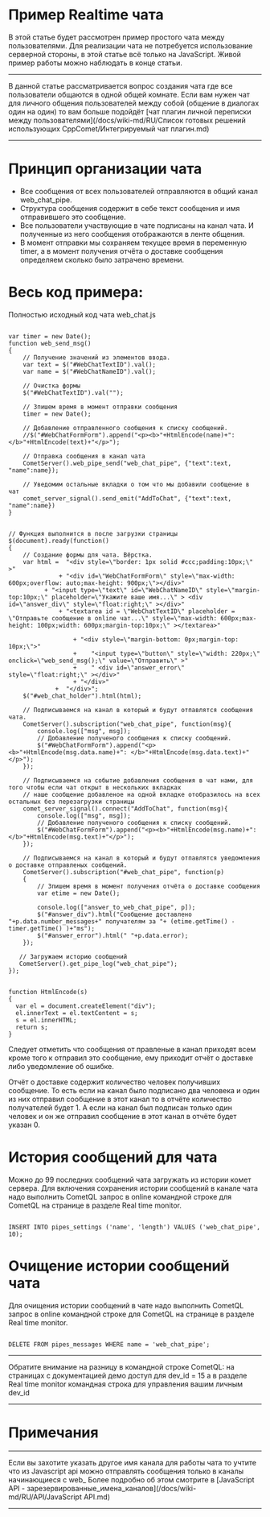 
# Пример Realtime чата

В этой статье будет рассмотрен пример простого чата между пользователями. Для реализации чата не потребуется использование серверной стороны, в этой статье всё только на JavaScript. Живой пример работы можно наблюдать в конце статьи.


___
В данной статье рассматривается вопрос создания чата где все пользователи общаются в одной общей комнате. Если вам нужен чат для личного общения пользователей между собой (общение в диалогах один на один) то вам больше подойдёт [чат плагин личной переписки между пользователями](/docs/wiki-md/RU/Список готовых решений использующих CppComet/Интегрируемый чат плагин.md)
___

# Принцип организации чата

  * Все сообщения от всех пользователей отправляются в общий канал web_chat_pipe.
  * Структура сообщения содержит в себе текст сообщения и имя отправившего это сообщение.
  * Все пользователи участвующие в чате подписаны на канал чата. И полученные из него сообщения отображаются в ленте общения.
  * В момент отправки мы сохраняем текущее время в переменную timer, а в момент получения отчёта о доставке сообщения определяем сколько было затрачено времени.

# Весь код примера:
Полностью исходный код чата web_chat.js

```

var timer = new Date();
function web_send_msg()
{
    // Получение значений из элементов ввода.
    var text = $("#WebChatTextID").val();
    var name = $("#WebChatNameID").val();
    
    // Очистка формы
    $("#WebChatTextID").val("");  
    
    // Зпишем время в момент отправки сообщения
    timer = new Date();
    
    // Добавление отправленного сообщения к списку сообщений.
    //$("#WebChatFormForm").append("<p><b>"+HtmlEncode(name)+": </b>"+HtmlEncode(text)+"</p>");
    
    // Отправка сообщения в канал чата
    CometServer().web_pipe_send("web_chat_pipe", {"text":text, "name":name});
    
    // Уведомим остальные вкладки о том что мы добавили сообщение в чат
    comet_server_signal().send_emit("AddToChat", {"text":text, "name":name})
}

   
// Функция выполнится в после загрузки страницы
$(document).ready(function()
{
    // Создание формы для чата. Вёрстка.
    var html =  "<div style=\"border: 1px solid #ccc;padding:10px;\" >"
	          + "<div id=\"WebChatFormForm\" style=\"max-width: 600px;overflow: auto;max-height: 900px;\"></div>"
		  + "<input type=\"text\" id=\"WebChatNameID\" style=\"margin-top:10px;\" placeholder=\"Укажите ваше имя...\" > <div id=\"answer_div\" style=\"float:right;\" ></div>"
	          + "<textarea id = \"WebChatTextID\" placeholder = \"Отправьте сообщение в online чат...\" style=\"max-width: 600px;max-height: 100px;width: 600px;margin-top:10px;\" ></textarea>"

                  + "<div style=\"margin-bottom: 0px;margin-top: 10px;\">"
                  +    "<input type=\"button\" style=\"width: 220px;\" onclick=\"web_send_msg();\" value=\"Отправить\" >"
                  +    " <div id=\"answer_error\"  style=\"float:right;\" ></div>"
                  + "</div>"
             +  "</div>";
    $("#web_chat_holder").html(html);

    // Подписываемся на канал в который и будут отпавлятся сообщения чата. 
    CometServer().subscription("web_chat_pipe", function(msg){
        console.log(["msg", msg]);
        // Добавление полученого сообщения к списку сообщений.
        $("#WebChatFormForm").append("<p><b>"+HtmlEncode(msg.data.name)+": </b>"+HtmlEncode(msg.data.text)+"</p>");
    });

    // Подписываемся на событие добавления сообщения в чат нами, для того чтобы если чат открыт в нескольких вкладках
    // наше сообщение добавленое на одной вкладке отобразилось на всех остальных без перезагрузки страницы
    comet_server_signal().connect("AddToChat", function(msg){
        console.log(["msg", msg]);
        // Добавление полученого сообщения к списку сообщений.
        $("#WebChatFormForm").append("<p><b>"+HtmlEncode(msg.name)+": </b>"+HtmlEncode(msg.text)+"</p>");
    });
    
    // Подписываемся на канал в который и будут отпавлятся уведомления о доставке отправленых сообщений.
    CometServer().subscription("#web_chat_pipe", function(p)
    {
        // Зпишем время в момент получения отчёта о доставке сообщения
        var etime = new Date();
        
        console.log(["answer_to_web_chat_pipe", p]);
        $("#answer_div").html("Сообщение доставлено "+p.data.number_messages+" получателям за "+ (etime.getTime() - timer.getTime() )+"ms");
        $("#answer_error").html(" "+p.data.error);
    });

   // Загружаем историю сообщений
   CometServer().get_pipe_log("web_chat_pipe");
});


function HtmlEncode(s)
{
  var el = document.createElement("div");
  el.innerText = el.textContent = s;
  s = el.innerHTML;
  return s;
}

```

Следует отметить что сообщения от правленые в канал приходят всем кроме того к отправил это сообщение, ему приходит отчёт о доставке либо уведомление об ошибке.

Отчёт о доставке содержит количество человек получивших сообщение. То есть если на канал было подписано два человека и один из них отправил сообщение в этот канал то в отчёте количество получателей будет 1. А если на канал был подписан только один человек и он же отправил сообщение в этот канал в отчёте будет указан 0.

<html>

</html>

# История сообщений для чата

Можно до 99 последних сообщений чата загружать из истории комет сервера.
Для включения сохранения истории сообщений в канале чата надо выполнить CometQL запрос в online командной строке для CometQL на странице в разделе Real time monitor.

```

INSERT INTO pipes_settings ('name', 'length') VALUES ('web_chat_pipe', 10);

```


# Очищение истории сообщений чата

Для очищения истории сообщений в чате надо выполнить CometQL запрос в online командной строке для CometQL на странице в разделе Real time monitor.

```

DELETE FROM pipes_messages WHERE name = 'web_chat_pipe';

```



___
Обратите внимание на разницу в командной строке CometQL: на страницах с документацией демо доступ для dev_id = 15 а в разделе Real time monitor командная строка для управления вашим личным dev_id
___
 

# Примечания


___
Если вы захотите указать другое имя канала для работы чата то учтите что из Javascript api можно отправлять сообщения только в каналы начинающиеся с web_ Более подробно об этом смотрите в  [JavaScript API - зарезервированные_имена_каналов](/docs/wiki-md/RU/API/JavaScript API.md)
___
